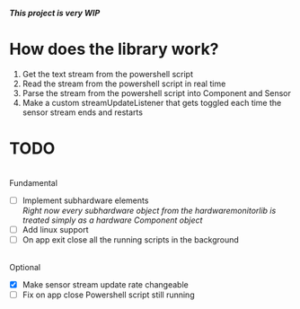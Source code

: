 ***This project is very WIP***

# How does the library work?
1. Get the text stream from the powershell script
2. Read the stream from the powershell script in real time
3. Parse the stream from the powershell script into Component and Sensor
4. Make a custom streamUpdateListener that gets toggled each time the sensor stream ends and restarts

# TODO
<br>Fundamental
- [ ] Implement subhardware elements
<br>_Right now every subhardware object from the hardwaremonitorlib is treated simply as a hardware Component object_
- [ ] Add linux support
- [ ] On app exit close all the running scripts in the background 

<br>Optional
- [x] Make sensor stream update rate changeable
- [ ] Fix on app close Powershell script still running
